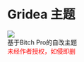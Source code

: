 # Gridea 主题
![](https://img.shields.io/badge/Gridea-9.-yellow.svg)
<br>
基于Bitch Pro的自改主题
<br>
<font color="red">未经作者授权，如侵即删</font>
